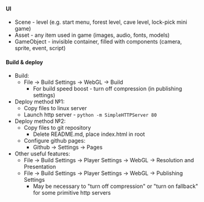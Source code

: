 #### UI
* Scene - level (e.g. start menu, forest level, cave level, lock-pick mini game)
* Asset - any item used in game (images, audio, fonts, models)
* GameObject - invisible container, filled with components (camera, sprite, event, script)

#### Build & deploy
* Build:
    * File -> Build Settings -> WebGL -> Build
        * For build speed boost - turn off compression (in publishing settings)
* Deploy method №1:
    * Copy files to linux server
    * Launch http server - `python -m SimpleHTTPServer 80`
* Deploy method №2:
    * Copy files to git repository
        * Delete README.md, place index.html in root
    * Configure github pages:
        * Github -> Settings -> Pages
* Other useful features:
    * File -> Build Settings -> Player Settings -> WebGL -> Resolution and Presentation
    * File -> Build Settings -> Player Settings -> WebGL -> Publishing Settings
        * May be necessary to "turn off compression" or "turn on fallback" for some primitive http servers
